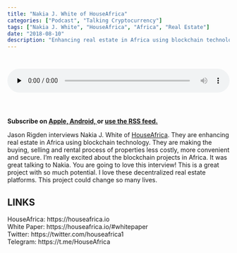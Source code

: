 ```yaml
---
title: "Nakia J. White of HouseAfrica"
categories: ["Podcast", "Talking Cryptocurrency"]
tags: ["Nakia J. White", "HouseAfrica", "Africa", "Real Estate"]
date: "2018-08-10"
description: "Enhancing real estate in Africa using blockchain technology"
---
```


<audio controls="" preload="none" style="padding-top:2em;padding-bottom:3em; width:100%;">
  <source src="http://traffic.libsyn.com/talkingcryptocurrency/TalkingCryptocurrency_018.mp3" type="audio/mpeg">
Your browser does not support the audio element.
</audio>
<p>
<strong>
Subscribe on 
        <a href="https://itunes.apple.com/us/podcast/talking-cryptocurrency/id1388099603?mt=2app=podcast">
            Apple,
        </a>
        <a href="https://www.google.com/podcasts?feed=aHR0cDovL3RhbGtpbmdjcnlwdG9jdXJyZW5jeS5saWJzeW4uY29tL3Jzcw%3D%3D">
          Android,
        </a>
        or
        <a href="http://talkingcryptocurrency.libsyn.com/rss">
          use the RSS feed.
         </a>
</strong>
</p>


	
Jason Rigden interviews Nakia J. White of <a href="https://houseafrica.io">HouseAfrica</a>. They are enhancing real estate in Africa using blockchain technology. They are making the buying, selling and rental process of properties less costly, more convenient and secure. I’m really excited about the blockchain projects in Africa. It was great talking to Nakia. You are going to love this interview! This is a great project with so much potential. I love these decentralized real estate platforms. This project could change so many lives.

<h2>LINKS</h2>
HouseAfrica: https://houseafrica.io<br>
White Paper: https://houseafrica.io/#whitepaper<br>
Twitter: https://twitter.com/houseafrica1<br>
Telegram: https://t.me/HouseAfrica<br>